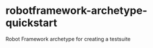 robotframework-archetype-quickstart
===================================

Robot Framework archetype for creating a testsuite
